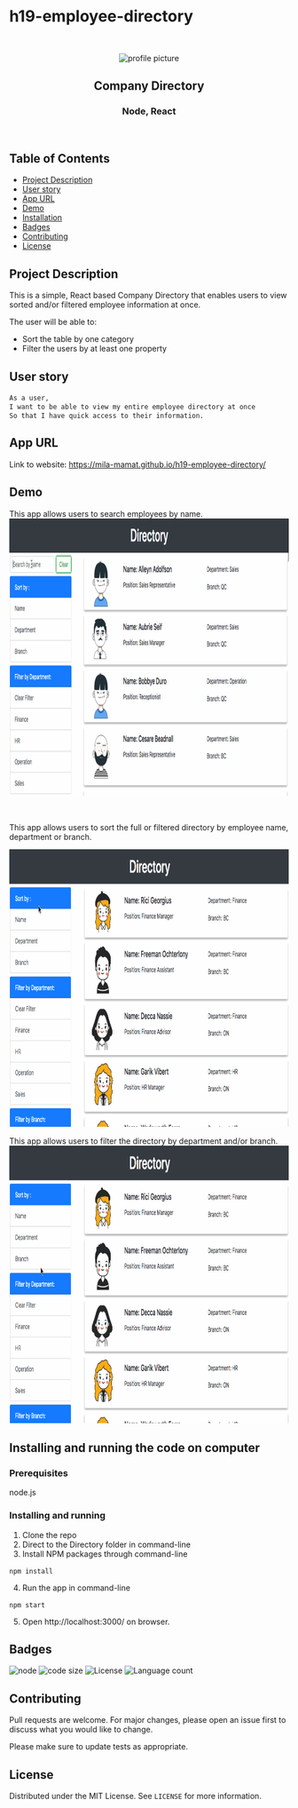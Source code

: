 # h19-employee-directory


<br />
<p align="center">

<img src="https://avatars2.githubusercontent.com/u/59339564?v=4"  alt="profile picture" width="150" height="150">

<h2 align="center">Company Directory</h2>

<h3 align="center">
 Node, React

</h3>
<br />
</p>


## Table of Contents
* [Project Description](#project-description)
* [User story](#user-story)
* [App URL](#app-url)
* [Demo](#demo)
* [Installation](#installation)
* [Badges](#badges)
* [Contributing](#contributing)
* [License](#license)



## Project Description
This is a simple, React based Company Directory that enables users to view sorted and/or filtered employee information at once.

The user will be able to:
- Sort the table by one category
- Filter the users by at least one property


## User story

```
As a user, 
I want to be able to view my entire employee directory at once 
So that I have quick access to their information.
```


## App URL
 Link to website: https://mila-mamat.github.io/h19-employee-directory/
 
 
## Demo

This app allows users to search employees by name.
<img src="https://github.com/mila-mamat/h19-employee-directory/blob/master/demo/searching.gif"  width="900" height="500">

<br>

This app allows users to sort the full or filtered directory by employee name, department or branch.

<img src="https://github.com/mila-mamat/h19-employee-directory/blob/master/demo/sorting.gif"  width="900" height="500">


<br>

This app allows users to filter the directory by department and/or branch.
<img src="https://github.com/mila-mamat/h19-employee-directory/blob/master/demo/filtering.gif"  width="900" height="500">


## Installing and running the code on computer

### Prerequisites
  node.js  

### Installing and running
  1. Clone the repo 
  2. Direct to the Directory folder in command-line
  3. Install NPM packages through command-line
 ```
 npm install 
```  
  4. Run the app in command-line
 ```
 npm start
 ```

 5. Open http://localhost:3000/ on browser.
 


## Badges
![node](https://img.shields.io/node/v/latest?style=plastic)
![code size](https://img.shields.io/github/languages/code-size/mila-mamat/h18-progressive-budget)
![License](https://img.shields.io/github/license/mila-mamat/h18-progressive-budget)
![Language count](https://img.shields.io/github/languages/count/mila-mamat/h18-progressive-budget)

## Contributing
 Pull requests are welcome. For major changes, please open an issue first to discuss what you would like to change. 
 
 Please make sure to update tests as appropriate.

## License
Distributed under the MIT License. See `LICENSE` for more information.
